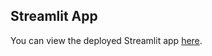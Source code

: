 ## Streamlit App

You can view the deployed Streamlit app [here](https://share.streamlit.io/username/repository-name).
